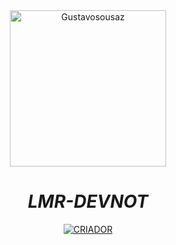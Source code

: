 <div align="center">
<img src="https://media.tenor.com/2fXbn6Xtt0UAAAAC/software-software-development.gif" alt="Gustavosousaz" width="250" />

# _**LMR-DEVNOT**_
<p align="center">

<p align="center">
<a href="https://github.com/1Gustavo"><img title="CRIADOR" src="https://img.shields.io/badge/AUTHOR-Gustavosousaz-black.svg?style=for-the-badge&logo=github"></a>
